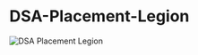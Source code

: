 # DSA-Placement-Legion
![DSA Placement Legion](https://socialify.git.ci/shahzaneer/DSA-Placement-Legion//image?description=1&font=Raleway&forks=1&issues=1&language=1&name=1&pattern=Floating%20Cogs&pulls=1&stargazers=1&theme=Dark)
 
